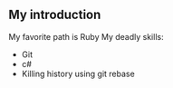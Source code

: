 ## My introduction
My favorite path is Ruby
My deadly skills:

* Git
* c#
* Killing history using git rebase